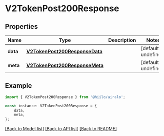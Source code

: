 # V2TokenPost200Response


## Properties

Name | Type | Description | Notes
------------ | ------------- | ------------- | -------------
**data** | [**V2TokenPost200ResponseData**](V2TokenPost200ResponseData.md) |  | [default to undefined]
**meta** | [**V2TokenPost200ResponseMeta**](V2TokenPost200ResponseMeta.md) |  | [default to undefined]

## Example

```typescript
import { V2TokenPost200Response } from '@hiilo/airalo';

const instance: V2TokenPost200Response = {
    data,
    meta,
};
```

[[Back to Model list]](../README.md#documentation-for-models) [[Back to API list]](../README.md#documentation-for-api-endpoints) [[Back to README]](../README.md)
